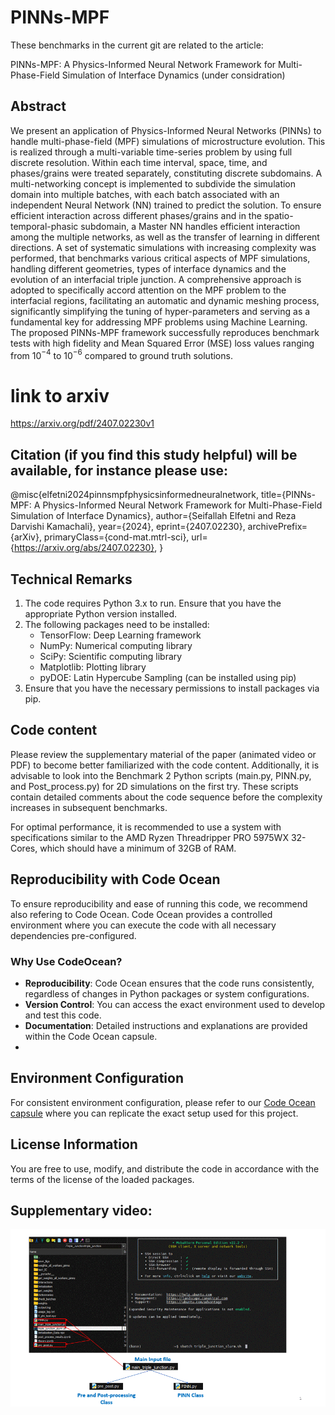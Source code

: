 # PINNs-MPF
These benchmarks in the current git are related to the article: 

PINNs-MPF: A Physics-Informed Neural Network Framework for Multi-Phase-Field Simulation of Interface Dynamics (under considration)

## Abstract
We present an application of Physics-Informed Neural Networks (PINNs) to handle multi-phase-field (MPF) simulations of microstructure evolution.
This is realized through a multi-variable time-series problem by using full discrete resolution. 
Within each time interval, space, time, and phases/grains were treated separately, constituting discrete subdomains. 
A multi-networking concept is implemented to subdivide the simulation domain into multiple batches, with each batch associated with an independent Neural Network (NN) trained to predict the solution. 
To ensure efficient interaction across different phases/grains and in the spatio-temporal-phasic subdomain, a Master NN handles efficient interaction among the multiple networks, as well as the transfer of learning in different directions. 
A set of systematic simulations with increasing complexity was performed, that benchmarks various critical aspects of MPF simulations, handling different geometries, types of interface dynamics and the evolution of an interfacial triple junction.
A comprehensive approach is adopted to specifically accord attention on the MPF problem to the interfacial regions, facilitating an automatic and dynamic meshing process, significantly simplifying the tuning of  hyper-parameters and serving as a fundamental key for addressing MPF problems using Machine Learning.
The proposed PINNs-MPF framework successfully reproduces benchmark tests with high fidelity and Mean Squared Error (MSE) loss values ranging from 10$^{-4}$ to 10$^{-6}$ compared to ground truth solutions. 



# link to arxiv 
https://arxiv.org/pdf/2407.02230v1

## Citation (if you find this study helpful)  will be available, for instance please use:
@misc{elfetni2024pinnsmpfphysicsinformedneuralnetwork,
      title={PINNs-MPF: A Physics-Informed Neural Network Framework for Multi-Phase-Field Simulation of Interface Dynamics}, 
      author={Seifallah Elfetni and Reza Darvishi Kamachali},
      year={2024},
      eprint={2407.02230},
      archivePrefix={arXiv},
      primaryClass={cond-mat.mtrl-sci},
      url={https://arxiv.org/abs/2407.02230}, 
}

## Technical Remarks
 1. The code requires Python 3.x to run. Ensure that you have the appropriate Python version installed.
 2. The following packages need to be installed:
    - TensorFlow: Deep Learning framework
    - NumPy: Numerical computing library
    - SciPy: Scientific computing library
    - Matplotlib: Plotting library
    - pyDOE: Latin Hypercube Sampling (can be installed using pip)
 3. Ensure that you have the necessary permissions to install packages via pip.

## Code content
Please review the supplementary material of the paper (animated video or PDF) to become better familiarized with the code content. Additionally, it is advisable to look into the Benchmark 2 Python scripts (main.py, PINN.py, and Post_process.py) for 2D simulations on the first try. These scripts contain detailed comments about the code sequence before the complexity increases in subsequent benchmarks.

 For optimal performance, it is recommended to use a system with specifications similar to the AMD Ryzen Threadripper PRO 5975WX 32-Cores, which should have a minimum of 32GB of RAM.

## Reproducibility with Code Ocean
To ensure reproducibility and ease of running this code, we recommend also refering to Code Ocean.
Code Ocean provides a controlled environment where you can execute the code with all necessary dependencies pre-configured.

### Why Use CodeOcean?
- **Reproducibility**: Code Ocean ensures that the code runs consistently, regardless of changes in Python packages or system configurations.
- **Version Control**: You can access the exact environment used to develop and test this code.
- **Documentation**: Detailed instructions and explanations are provided within the Code Ocean capsule.
- 
## Environment Configuration
For consistent environment configuration, please refer to our [Code Ocean capsule](https://codeocean.com/capsule/9138079/tree/v1) where you can replicate the exact setup used for this project.

## License Information
 You are free to use, modify, and distribute the code in accordance with the terms of the license of the loaded packages.

## Supplementary video:
![](https://github.com/SFETNI/PINNs_MPF/blob/Main/Supplementary/Intro_Framework.gif)


